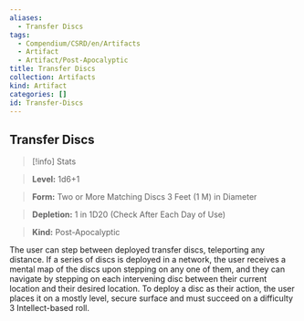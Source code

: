 ```yaml
---
aliases:
  - Transfer Discs
tags:
  - Compendium/CSRD/en/Artifacts
  - Artifact
  - Artifact/Post-Apocalyptic
title: Transfer Discs
collection: Artifacts
kind: Artifact
categories: []
id: Transfer-Discs
---
```

## Transfer Discs    
>[!info] Stats    
> **Level:** 1d6+1    
> **Form:** Two or More Matching Discs 3 Feet (1 M) in Diameter    
> **Depletion:** 1 in 1D20 (Check After Each Day of Use)    
> **Kind:** Post-Apocalyptic  
    
The user can step between deployed transfer discs, teleporting any distance. If a series of discs is deployed in a network, the user receives a mental map of the discs upon stepping on any one of them, and they can navigate by stepping on each intervening disc between their current location and their desired location. To deploy a disc as their action, the user places it on a mostly level, secure surface and must succeed on a difficulty 3 Intellect-based roll.
